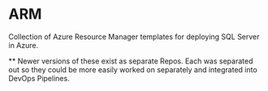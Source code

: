 # ARM
Collection of Azure Resource Manager templates for deploying SQL Server in Azure.


** Newer versions of these exist as separate Repos.  Each was separated out so they could be more easily worked on separately and integrated into DevOps Pipelines.
